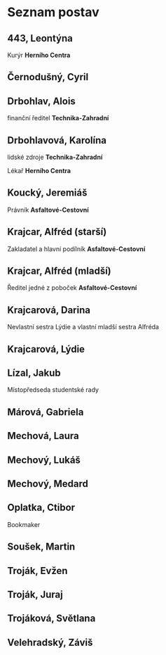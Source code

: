 # Seznam postav

## 443, Leontýna

Kurýr **Herního Centra**


## Černodušný, Cyril

## Drbohlav, Alois
finanční ředitel **Technika-Zahradní**

## Drbohlavová, Karolína
lidské zdroje **Technika-Zahradní**

Lékař **Herního Centra**

## Koucký, Jeremiáš

Právník **Asfaltové-Cestovní**

## Krajcar, Alfréd (starší)

Zakladatel a hlavní podílník **Asfaltové-Cestovní**

## Krajcar, Alfréd (mladší)

Ředitel jedné z poboček **Asfaltové-Cestovní**

## Krajcarová, Darina

Nevlastní sestra Lýdie a vlastní mladší sestra Alfréda 

## Krajcarová, Lýdie

## Lízal, Jakub

Místopředseda studentské rady

## Márová, Gabriela

## Mechová, Laura

## Mechový, Lukáš

## Mechový, Medard

## Oplatka, Ctibor

Bookmaker

## Soušek, Martin

## Troják, Evžen

## Troják, Juraj

## Trojáková, Světlana

## Velehradský, Záviš
